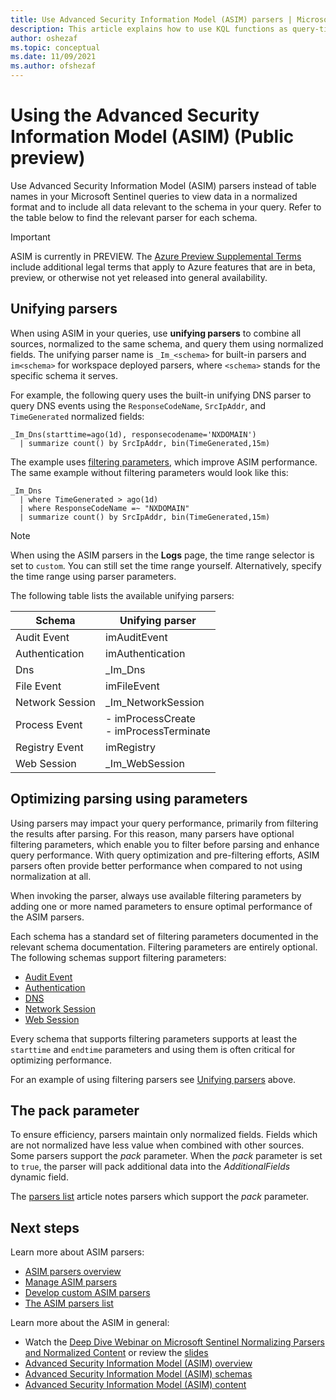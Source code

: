 ```yaml
---
title: Use Advanced Security Information Model (ASIM) parsers | Microsoft Docs
description: This article explains how to use KQL functions as query-time parsers to implement the Advanced Security Information Model (ASIM)
author: oshezaf
ms.topic: conceptual
ms.date: 11/09/2021
ms.author: ofshezaf
--- 
```


# Using the Advanced Security Information Model (ASIM) (Public preview)

Use Advanced Security Information Model (ASIM) parsers instead of table names in your Microsoft Sentinel queries to view data in a normalized format and to include all data relevant to the schema in your query. Refer to the table below to find the relevant parser for each schema.

> [!IMPORTANT]
> ASIM is currently in PREVIEW. The [Azure Preview Supplemental Terms](https://azure.microsoft.com/support/legal/preview-supplemental-terms/) include additional legal terms that apply to Azure features that are in beta, preview, or otherwise not yet released into general availability.
>


## Unifying parsers

When using ASIM in your queries, use **unifying parsers** to combine all sources, normalized to the same schema, and query them using normalized fields. The unifying parser name is `_Im_<schema>` for built-in parsers and `im<schema>` for workspace deployed parsers, where `<schema>` stands for the specific schema it serves.

For example, the following query uses the built-in unifying DNS parser to query DNS events using the `ResponseCodeName`, `SrcIpAddr`, and `TimeGenerated` normalized fields:

```kusto
_Im_Dns(starttime=ago(1d), responsecodename='NXDOMAIN')
  | summarize count() by SrcIpAddr, bin(TimeGenerated,15m)
```

The example uses [filtering parameters](#optimizing-parsing-using-parameters), which improve ASIM performance. The same example without filtering parameters would look like this:  

```kusto
_Im_Dns
  | where TimeGenerated > ago(1d)
  | where ResponseCodeName =~ "NXDOMAIN"
  | summarize count() by SrcIpAddr, bin(TimeGenerated,15m)
```

> [!NOTE]
> When using the ASIM parsers in the **Logs** page, the time range selector is set to `custom`. You can still set the time range yourself. Alternatively, specify the time range using parser parameters.
>

The following table lists the available unifying parsers:

| Schema | Unifying parser | 
| ------ | ------------------------- |
| Audit Event | imAuditEvent |
| Authentication | imAuthentication | 
| Dns | _Im_Dns |
| File Event | imFileEvent |
| Network Session | _Im_NetworkSession | 
| Process Event | - imProcessCreate<br> - imProcessTerminate |
| Registry Event |  imRegistry |
| Web Session | _Im_WebSession |  


## Optimizing parsing using parameters

Using parsers may impact your query performance, primarily from filtering the results after parsing. For this reason, many parsers have optional filtering parameters, which enable you to filter before parsing and enhance query performance. With query optimization and pre-filtering efforts, ASIM parsers often provide better performance when compared to not using normalization at all.

When invoking the parser, always use available filtering parameters by adding one or more named parameters to ensure optimal performance of the ASIM parsers.

Each schema has a standard set of filtering parameters documented in the relevant schema documentation. Filtering parameters are entirely optional. The following schemas support filtering parameters:
- [Audit Event](normalization-schema-audit.md)
- [Authentication](normalization-schema-authentication.md)
- [DNS](normalization-schema-dns.md#filtering-parser-parameters)
- [Network Session](normalization-schema-network.md#filtering-parser-parameters)
- [Web Session](normalization-schema-web.md#filtering-parser-parameters)

Every schema that supports filtering parameters supports at least the `starttime` and `endtime` parameters and using them is often critical for optimizing performance.

For an example of using filtering parsers see [Unifying parsers](#unifying-parsers) above. 

## The pack parameter

To ensure efficiency, parsers maintain only normalized fields. Fields which are not normalized have less value when combined with other sources. Some parsers support the *pack* parameter. When the *pack* parameter is set to `true`, the parser will pack additional data into the *AdditionalFields* dynamic field.

The [parsers list](normalization-parsers-list.md) article notes parsers which support the *pack* parameter. 

## Next steps

Learn more about ASIM parsers:

- [ASIM parsers overview](normalization-parsers-overview.md)
- [Manage ASIM parsers](normalization-manage-parsers.md)
- [Develop custom ASIM parsers](normalization-develop-parsers.md)
- [The ASIM parsers list](normalization-parsers-list.md)

Learn more about the ASIM in general: 

- Watch the [Deep Dive Webinar on Microsoft Sentinel Normalizing Parsers and Normalized Content](https://www.youtube.com/watch?v=zaqblyjQW6k) or review the [slides](https://1drv.ms/b/s!AnEPjr8tHcNmjGtoRPQ2XYe3wQDz?e=R3dWeM)
- [Advanced Security Information Model (ASIM) overview](normalization.md)
- [Advanced Security Information Model (ASIM) schemas](normalization-about-schemas.md)
- [Advanced Security Information Model (ASIM) content](normalization-content.md)
